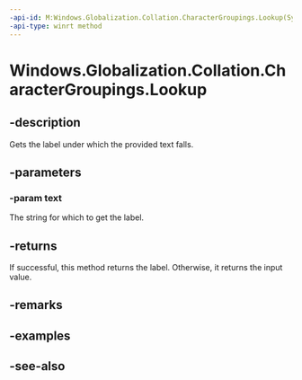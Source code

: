 ```yaml
---
-api-id: M:Windows.Globalization.Collation.CharacterGroupings.Lookup(System.String)
-api-type: winrt method
---
```


<!-- Method syntax
public string Lookup(System.String text)
-->

# Windows.Globalization.Collation.CharacterGroupings.Lookup

## -description

Gets the label under which the provided text falls.

## -parameters

### -param text

The string for which to get the label.

## -returns

If successful, this method returns the label. Otherwise, it returns the input value.

## -remarks

## -examples

## -see-also
